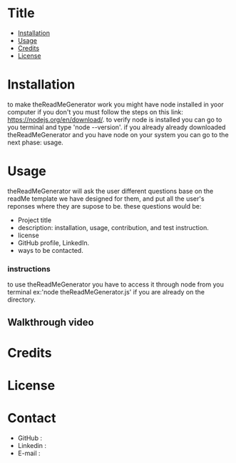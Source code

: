 # Title

* [Installation](#installation)
* [Usage](#usage)
* [Credits](#credits)
* [License](#license)


# Installation
to make theReadMeGenerator work you might have node installed in yoor computer if you don't you must follow the steps on this link: https://nodejs.org/en/download/. to verify node is installed you can go to you terminal and type 'node --version'.
if you already already downloaded theReadMeGenerator and you have node on your system you can go to the next phase: usage.

# Usage
theReadMeGenerator will ask the user different questions base on the readMe template we have designed for them, and put all the user's reponses where they are supose to be. these questions would be:
* Project title
* description: installation, usage, contribution, and test instruction.
* license
* GitHub profile, LinkedIn.
* ways to be contacted.
### instructions 
to use theReadMeGenerator you have to access it through node from you terminal ex:'node theReadMeGenerator.js' if you are already on the directory.
## Walkthrough video

# Credits
# License 

# Contact
* GitHub :
* Linkedin :
* E-mail :